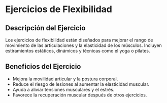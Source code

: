 # Ejercicios de Flexibilidad

## Descripción del Ejercicio
Los ejercicios de flexibilidad están diseñados para mejorar el rango de movimiento de las articulaciones y la elasticidad de los músculos. Incluyen estiramientos estáticos, dinámicos y técnicas como el yoga o pilates.

## Beneficios del Ejercicio
- Mejora la movilidad articular y la postura corporal.
- Reduce el riesgo de lesiones al aumentar la elasticidad muscular.
- Ayuda a aliviar tensiones musculares y el estrés.
- Favorece la recuperación muscular después de otros ejercicios.
